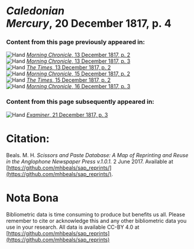 # *Caledonian Mercury*, 20 December 1817, p. 4  
  
### Content from this page previously appeared in:  
![Hand](http://scissorsandpaste.net/wp-content/uploads/2017/06/smallhandpointer.png) [*Morning Chronicle*, 13 December 1817, p. 2](https://mhbeals.github.io/sap_html/Morning-Chronicle/Morning-Chronicle-13-December-1817-p-2)  
![Hand](http://scissorsandpaste.net/wp-content/uploads/2017/06/smallhandpointer.png) [*Morning Chronicle*, 13 December 1817, p. 3](https://mhbeals.github.io/sap_html/Morning-Chronicle/Morning-Chronicle-13-December-1817-p-3)  
![Hand](http://scissorsandpaste.net/wp-content/uploads/2017/06/smallhandpointer.png) [*The Times*, 13 December 1817, p. 2](https://mhbeals.github.io/sap_html/The-Times/The-Times-13-December-1817-p-2)  
![Hand](http://scissorsandpaste.net/wp-content/uploads/2017/06/smallhandpointer.png) [*Morning Chronicle*, 15 December 1817, p. 2](https://mhbeals.github.io/sap_html/Morning-Chronicle/Morning-Chronicle-15-December-1817-p-2)  
![Hand](http://scissorsandpaste.net/wp-content/uploads/2017/06/smallhandpointer.png) [*The Times*, 15 December 1817, p. 2](https://mhbeals.github.io/sap_html/The-Times/The-Times-15-December-1817-p-2)  
![Hand](http://scissorsandpaste.net/wp-content/uploads/2017/06/smallhandpointer.png) [*Morning Chronicle*, 16 December 1817, p. 3](https://mhbeals.github.io/sap_html/Morning-Chronicle/Morning-Chronicle-16-December-1817-p-3)  
  
### Content from this page subsequently appeared in:  
![Hand](http://scissorsandpaste.net/wp-content/uploads/2017/06/smallhandpointer.png) [*Examiner*, 21 December 1817, p. 3](https://mhbeals.github.io/sap_html/Examiner/Examiner-21-December-1817-p-3)  


# Citation: 

Beals. M. H. *Scissors and Paste Database: A Map of Reprinting and Reuse in the Anglophone Newspaper Press v.1.0.1.* 2 June 2017. Available at [https://github.com/mhbeals/sap_reprints/](https://github.com/mhbeals/sap_reprints/). 

# Nota Bona

Bibliometric data is time consuming to produce but benefits us all. Please remember to cite or acknowledge this and any other bibliometric data you use in your research. All data is available CC-BY 4.0 at [https://github.com/mhbeals/sap_reprints](https://github.com/mhbeals/sap_reprints)